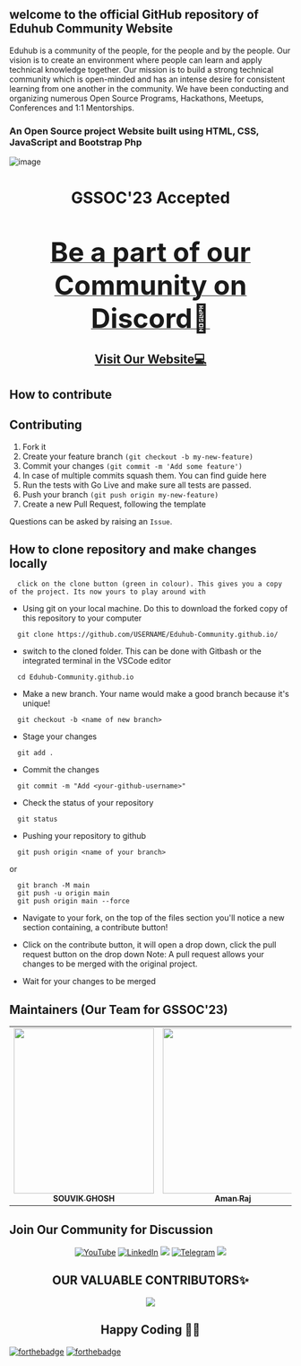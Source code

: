 
## welcome to the official GitHub repository of Eduhub Community Website
 Eduhub is a community of the people, for the people and by the people. 
 Our vision is to create an environment where people can learn and apply technical knowledge together.
 Our mission is to build a strong technical community which is open-minded and has an intense desire for consistent learning from one another in the community. We have been conducting and organizing numerous Open Source Programs, Hackathons, Meetups, Conferences and 1:1 Mentorships.

### An Open Source project Website built using HTML, CSS, JavaScript and Bootstrap Php 

![image](https://eduhubcommunity.tech/assets/img/Eduhub%20Logo%20(2).png)

<h1 align="center">GSSOC'23 Accepted </h1>
<br>
<p align="center">
<b><a href="https://discord.com/invite/b3ZJfH9eeN" target="_blank">
<font size="67"> Be a part of our Community on Discord🚀</font>
</a>
</b>
</p>
<h2 align="center">
<a href="http://eduhubcommunity.tech/" target="_blank">Visit Our Website💻</a>
</h2>

## How to contribute
## Contributing
1. Fork it
2. Create your feature branch `(git checkout -b my-new-feature)`
3. Commit your changes `(git commit -m 'Add some feature')`
4. In case of multiple commits squash them. You can find guide here
4. Run the tests with Go Live and make sure all tests are passed.
5. Push your branch `(git push origin my-new-feature)`
6. Create a new Pull Request, following the template

Questions can be asked by raising an `Issue`.

## How to clone repository and make changes locally

```
  click on the clone button (green in colour). This gives you a copy of the project. Its now yours to play around with
```

- Using git on your local machine. Do this to download the forked copy of this repository to your computer

```
  git clone https://github.com/USERNAME/Eduhub-Community.github.io/
```

- switch to the cloned folder. This can be done with Gitbash or the integrated terminal in the VSCode editor

```
  cd Eduhub-Community.github.io
```

- Make a new branch. Your name would make a good branch because it's unique!

```
  git checkout -b <name of new branch>
```

- Stage your changes

```
  git add .
```

- Commit the changes

```
  git commit -m "Add <your-github-username>"
```

- Check the status of your repository

```
  git status
```

- Pushing your repository to github

```
  git push origin <name of your branch>
```

or

```
  git branch -M main
  git push -u origin main
  git push origin main --force
```

- Navigate to your fork, on the top of the files section you'll notice a new section containing, a contribute button!
- Click on the contribute button, it will open a drop down, click the pull request button on the drop down
  Note: A pull request allows your changes to be merged with the original project.

- Wait for your changes to be merged

## Maintainers (Our Team for GSSOC'23)

<table>
<tr>
    <td align="center" style="word-wrap: break-word; width: 50; height: 50">
        <a href=https://github.com/souvikg544/>
            <img src="https://media.licdn.com/dms/image/D4D03AQH61lX3UvuDSg/profile-displayphoto-shrink_800_800/0/1679553457608?e=1691020800&v=beta&t=Bw9dKc2LSy60Au_G5Uhbf7BRGzF5bFJNVF54vb0mYV8" width=250px height=295px
                 <br />
            <sub style="font-size:14px"><b>SOUVIK GHOSH</b></sub>
        </a>
        </td>
        <td align="center" style="word-wrap: break-word; width: 200.0; height: 200.0">
        <a href=https://github.com/AshAman999>
           <img src="https://media.licdn.com/dms/image/C4E03AQE6p0QwBpHLOQ/profile-displayphoto-shrink_800_800/0/1642423321172?e=1691020800&v=beta&t=hgsBqad04ucYxrEq7AkVfyJwRmbJCgFzguNCOwDwBTA" width=250px height=295px />
            <br />
            <sub style="font-size:14px"><b>Aman Raj</b></sub>
        </a>  
    </td>
   </table>
   
   
## Join Our Community for Discussion

<div align="center">

<a  href="https://www.youtube.com/channel/UCPpG3qqMH_0QDvSzHyjjZJQ" target="_blank"><img alt="YouTube" src="https://img.shields.io/badge/Youtube-%23FF0000.svg?style=for-the-badge&logo=YouTube&logoColor=white" /></a>
<a  href="https://www.linkedin.com/company/eduhub-community" target="_blank"><img alt="LinkedIn" src="https://img.shields.io/badge/linkedin%20-%230077B5.svg?&style=for-the-badge&logo=linkedin&logoColor=white" /></a>
[<img src = "https://img.shields.io/badge/instagram-%23E4405F.svg?&style=for-the-badge&logo=instagram&logoColor=white">](https://instagram.com/eduhub_community)
<a  href="https://t.me/joinchat/0Y0nT-yXjGxmM2Vl"><img alt=" Telegram" src="https://img.shields.io/badge/Telegram-2CA5E0?style=for-the-badge&logo=telegram&logoColor=white"></a>
[<img src = "https://img.shields.io/badge/discord-%23E4405F.svg?&style=for-the-badge&logo=discord&logoColor=white">](https://discord.com/invite/b3ZJfH9eeN)

</div>


<h2 align=center> OUR VALUABLE CONTRIBUTORS✨ </h2>
<p align="center">
  
<a href="https://github.com/Eduhub-Community/Eduhub-Community.github.io/graphs/contributors">
  <img src="https://contrib.rocks/image?repo=Eduhub-Community/Eduhub-Community.github.io" />
</a>

<h2 align=center>Happy Coding 👨‍💻 </h2>
</p>

[![forthebadge](https://forthebadge.com/images/badges/built-with-love.svg)](https://forthebadge.com)
[![forthebadge](https://forthebadge.com/images/badges/built-by-developers.svg)](https://forthebadge.com)


